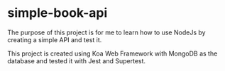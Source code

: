 # simple-book-api
The purpose of this project is for me to learn how to use NodeJs by creating a simple API and test it.

This project is created using Koa Web Framework with MongoDB as the database and tested it with Jest and Supertest.
